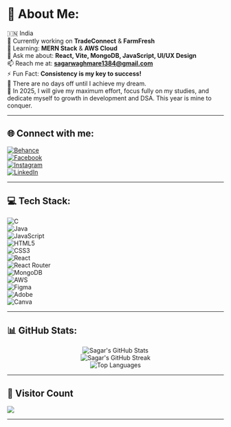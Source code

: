 # 💫 About Me:
🇮🇳 India  
🔭 Currently working on **TradeConnect** & **FarmFresh**  
🌱 Learning: **MERN Stack** & **AWS Cloud**  
💬 Ask me about: **React, Vite, MongoDB, JavaScript, UI/UX Design**  
📫 Reach me at: **sagarwaghmare1384@gmail.com**  
⚡ Fun Fact: **Consistency is my key to success!**  
🧠 There are no days off until I achieve my dream.  
🚀 In 2025, I will give my maximum effort, focus fully on my studies, and dedicate myself to growth in development and DSA. This year is mine to conquer.

---

## 🌐 Connect with me:
[![Behance](https://img.shields.io/badge/Behance-1769ff?logo=behance&logoColor=white)](https://behance.net/sagarwaghmare)  
[![Facebook](https://img.shields.io/badge/Facebook-1877F2?logo=facebook&logoColor=white)](https://facebook.com/sagarwaghmare)  
[![Instagram](https://img.shields.io/badge/Instagram-E4405F?logo=instagram&logoColor=white)](https://instagram.com/@sagar_2004)  
[![LinkedIn](https://img.shields.io/badge/LinkedIn-0077B5?logo=linkedin&logoColor=white)](https://linkedin.com/in/sagar-waghmare-83b017266)  

---

## 💻 Tech Stack:
![C](https://img.shields.io/badge/C-00599C?style=for-the-badge&logo=c&logoColor=white)  
![Java](https://img.shields.io/badge/Java-ED8B00?style=for-the-badge&logo=openjdk&logoColor=white)  
![JavaScript](https://img.shields.io/badge/JavaScript-F7DF1E?style=for-the-badge&logo=javascript&logoColor=black)  
![HTML5](https://img.shields.io/badge/HTML5-E34F26?style=for-the-badge&logo=html5&logoColor=white)  
![CSS3](https://img.shields.io/badge/CSS3-1572B6?style=for-the-badge&logo=css3&logoColor=white)  
![React](https://img.shields.io/badge/React-20232a?style=for-the-badge&logo=react&logoColor=61DAFB)  
![React Router](https://img.shields.io/badge/React_Router-CA4245?style=for-the-badge&logo=react-router&logoColor=white)  
![MongoDB](https://img.shields.io/badge/MongoDB-47A248?style=for-the-badge&logo=mongodb&logoColor=white)  
![AWS](https://img.shields.io/badge/AWS-FF9900?style=for-the-badge&logo=amazon-aws&logoColor=white)  
![Figma](https://img.shields.io/badge/Figma-F24E1E?style=for-the-badge&logo=figma&logoColor=white)  
![Adobe](https://img.shields.io/badge/Adobe-FF0000?style=for-the-badge&logo=adobe&logoColor=white)  
![Canva](https://img.shields.io/badge/Canva-00C4CC?style=for-the-badge&logo=canva&logoColor=white)

---

## 📊 GitHub Stats:
<p align="center">
  <img src="https://github-readme-stats.vercel.app/api?username=SagarSuryakantWaghmare&theme=gruvbox&show_icons=true&hide_border=false&count_private=true" alt="Sagar's GitHub Stats" />
  <br/>
  <img src="https://github-readme-streak-stats.herokuapp.com/?user=SagarSuryakantWaghmare&theme=gruvbox&hide_border=false" alt="Sagar's GitHub Streak" />
  <br/>
  <img src="https://github-readme-stats.vercel.app/api/top-langs/?username=SagarSuryakantWaghmare&theme=gruvbox&layout=compact&hide_border=false" alt="Top Languages" />
</p>

---

## 🧭 Visitor Count
[![](https://visitcount.itsvg.in/api?id=sagarsuryakantwaghmare&icon=0&color=3)](https://visitcount.itsvg.in)

---

